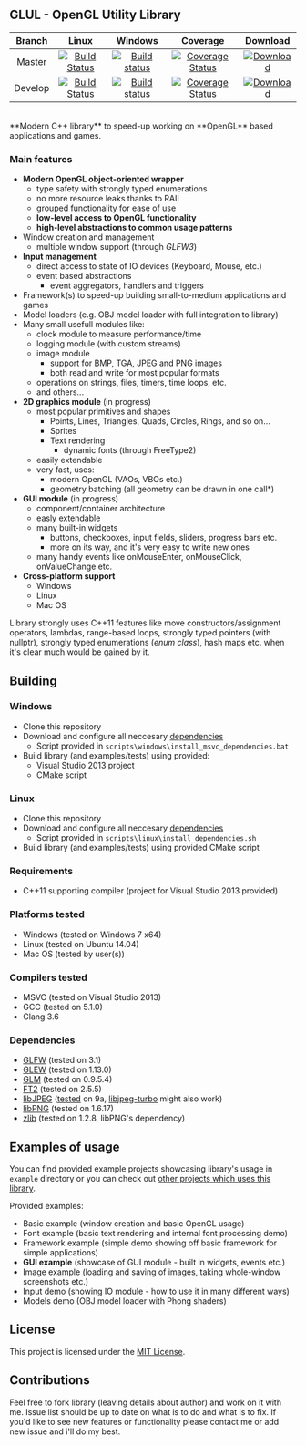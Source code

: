 ## GLUL - OpenGL Utility Library

| Branch | Linux | Windows | Coverage | Download |
| :----: | :---: | :-----: | :------: | :------: |
| Master | [![Build Status](https://travis-ci.org/RippeR37/GLUL.svg?branch=master)](https://travis-ci.org/RippeR37/GLUL) | [![Build status](https://ci.appveyor.com/api/projects/status/950gw1wrdvxgx1j1/branch/master?svg=true)](https://ci.appveyor.com/project/RippeR37/glul/branch/master) | [![Coverage Status](https://coveralls.io/repos/RippeR37/GLUL/badge.svg?branch=master)](https://coveralls.io/github/RippeR37/GLUL?branch=master) | [ ![Download](https://api.bintray.com/packages/ripper37/generic/GLUL/images/download.svg) ](https://bintray.com/ripper37/generic/GLUL/_latestVersion#files) |
| Develop | [![Build Status](https://travis-ci.org/RippeR37/GLUL.svg?branch=develop)](https://travis-ci.org/RippeR37/GLUL) | [![Build status](https://ci.appveyor.com/api/projects/status/950gw1wrdvxgx1j1/branch/develop?svg=true)](https://ci.appveyor.com/project/RippeR37/glul/branch/develop) | [![Coverage Status](https://coveralls.io/repos/RippeR37/GLUL/badge.svg?branch=develop)](https://coveralls.io/github/RippeR37/GLUL?branch=develop) | [ ![Download](https://api.bintray.com/packages/ripper37/generic/GLUL/images/download.svg) ](https://bintray.com/ripper37/generic/GLUL/_latestVersion#files) |

<br>
**Modern C++ library** to speed-up working on **OpenGL** based applications and games.


### Main features
- **Modern OpenGL object-oriented wrapper**
    - type safety with strongly typed enumerations
    - no more resource leaks thanks to RAII
    - grouped functionality for ease of use
    - **low-level access to OpenGL functionality**
    - **high-level abstractions to common usage patterns**
- Window creation and management
    - multiple window support (through _GLFW3_)
- **Input management**
    - direct access to state of IO devices (Keyboard, Mouse, etc.)
    - event based abstractions
        - event aggregators, handlers and triggers
- Framework(s) to speed-up building small-to-medium applications and games
- Model loaders (e.g. OBJ model loader with full integration to library)
- Many small usefull modules like:
    - clock module to measure performance/time
    - logging module (with custom streams)
    - image module
        - support for BMP, TGA, JPEG and PNG images
        - both read and write for most popular formats
    - operations on strings, files, timers, time loops, etc.
    - and others...
- **2D graphics module** (in progress)
    - most popular primitives and shapes
        - Points, Lines, Triangles, Quads, Circles, Rings, and so on...
        - Sprites
        - Text rendering
            - dynamic fonts (through FreeType2)
    - easily extendable
    - very fast, uses:
        - modern OpenGL (VAOs, VBOs etc.)
        - geometry batching (all geometry can be drawn in one call\*)
- **GUI module** (in progress)
    - component/container architecture
    - easly extendable
    - many built-in widgets
        - buttons, checkboxes, input fields, sliders, progress bars etc.
        - more on its way, and it's very easy to write new ones
    - many handy events like onMouseEnter, onMouseClick, onValueChange etc.
- **Cross-platform support**
    - Windows
    - Linux
    - Mac OS


Library strongly uses C++11 features like move constructors/assignment operators, lambdas, range-based loops, strongly typed pointers (with nullptr), strongly typed enumerations (_enum class_), hash maps etc. when it's clear much would be gained by it.


## Building

### Windows

* Clone this repository
* Download and configure all neccesary [dependencies](https://github.com/RippeR37/GLUL/#dependencies)
    * Script provided in `scripts\windows\install_msvc_dependencies.bat`
* Build library (and examples/tests) using provided:
    * Visual Studio 2013 project
    * CMake script

### Linux

* Clone this repository
* Download and configure all neccesary [dependencies](https://github.com/RippeR37/GLUL/#dependencies)
    * Script provided in `scripts\linux\install_dependencies.sh`
* Build library (and examples/tests) using provided CMake script


### Requirements
- C++11 supporting compiler (project for Visual Studio 2013 provided)


### Platforms tested
- Windows (tested on Windows 7 x64)
- Linux (tested on Ubuntu 14.04)
- Mac OS (tested by user(s))


### Compilers tested
- MSVC (tested on Visual Studio 2013)
- GCC (tested on 5.1.0)
- Clang 3.6


### Dependencies
- [GLFW](http://www.glfw.org/) (tested on 3.1)
- [GLEW](http://www.glew.sourceforge.net/) (tested on 1.13.0)
- [GLM](http://www.glm.g-truc.net/) (tested on 0.9.5.4)
- [FT2](http://www.freetype.org/freetype2/) (tested on 2.5.5)
- [libJPEG](http://www.ijg.org/) ([tested](https://beeproc.wordpress.com/2012/11/18/building-libjpeg-8d-with-msvc-2012/) on 9a, [libjpeg-turbo](http://libjpeg-turbo.virtualgl.org/) might also work)
- [libPNG](http://www.libpng.org/pub/png/libpng.html) (tested on 1.6.17)
- [zlib](http://www.zlib.net/) (tested on 1.2.8, libPNG's dependency)


## Examples of usage
You can find provided example projects showcasing library's usage in `example` directory or you can check out [other projects which uses this library](https://github.com/RippeR37/GLUL/wiki/ExampleProjects).

Provided examples:

* Basic example (window creation and basic OpenGL usage)
* Font example (basic text rendering and internal font processing demo)
* Framework example (simple demo showing off basic framework for simple applications)
* **GUI example** (showcase of GUI module - built in widgets, events etc.)
* Image example (loading and saving of images, taking whole-window screenshots etc.)
* Input demo (showing IO module - how to use it in many different ways)
* Models demo (OBJ model loader with Phong shaders)


## License
This project is licensed under the [MIT License](LICENSE).


## Contributions
Feel free to fork library (leaving details about author) and work on it with me. Issue list should be up to date on what is to do and what is to fix. If you'd like to see new features or functionality please contact me or add new issue and i'll do my best.
